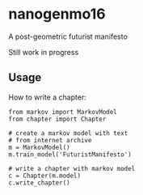 # nanogenmo16
A post-geometric futurist manifesto

Still work in progress

## Usage

How to write a chapter:

```
from markov import MarkovModel
from chapter import Chapter

# create a markov model with text
# from internet archive
m = MarkovModel()
m.train_model('FuturistManifesto')

# write a chapter with markov model
c = Chapter(m.model)
c.write_chapter()
```
